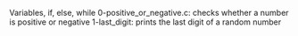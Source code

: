 Variables, if, else, while
0-positive_or_negative.c: checks whether a number is positive or negative
1-last_digit: prints the last digit of a random number
